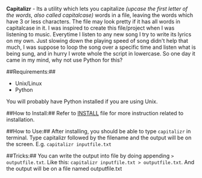 **Capitalizr** - Its a utility which lets you capitalize *(upcase the first
letter of the words, also called capitalcase)* words in a file, leaving the
words which have 3 or less characters. The file may look pretty if it has all
words in capitalcase in it. I was inspired to create this file/project when
I was listening to music. Everytime I listen to any new song I try to write
its lyrics on my own. Just slowing down the playing speed of song didn't help
that much, I was suppose to loop the song over a specific time and listen what
is being sung, and in hurry I wrote whole the script in lowercase. So one day
it came in my mind, why not use Python for this?

##Requirements:##
 * Unix/Linux
 * Python

You will probably have Python installed if you are using Unix.

##How to Install:##
Refer to [INSTALL](https://github.com/santosh/capitalizr.py/blob/master/INSTALL.md)
file for more instruction related to installation.


##How to Use:##
After installing, you should be able to type `capitalizr` in terminal.
Type capitalizr followed by the filename and the output will be on
the screen. E.g. `capitalizr inputfile.txt`

##Tricks:##
You can write the output into file by doing appending `> outputfile.txt`.
Like this: `capitalizr inputfile.txt > outputfile.txt`. And the output will
be on a file named outputfile.txt
